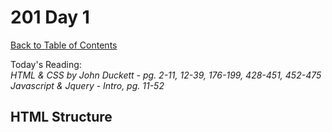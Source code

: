 # 201 Day 1
[Back to Table of Contents](../reading-notes.md)<br/>

Today's Reading:<br/>
*HTML & CSS by John Duckett* - *pg. 2-11, 12-39, 176-199, 428-451, 452-475*<br/>
*Javascript & Jquery* - *Intro, pg. 11-52*

## HTML Structure

